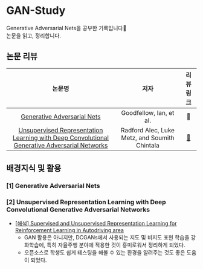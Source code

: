 # GAN-Study
Generative Adversarial Nets을 공부한 기록입니다📝  
논문을 읽고, 정리합니다.
## 논문 리뷰
| 논문명 | 저자 | 리뷰 링크 |
|:---:|:---:|:---:|
| [Generative Adversarial Nets](https://proceedings.neurips.cc/paper/2014/hash/5ca3e9b122f61f8f06494c97b1afccf3-Abstract.html) | Goodfellow, Ian, et al. | 🔗 |
| [Unsupervised Representation Learning with Deep Convolutional Generative Adversarial Networks](https://arxiv.org/abs/1511.06434) |Radford Alec, Luke Metz, and Soumith Chintala|[🔗](https://velog.io/@mindyeoi/%EB%85%BC%EB%AC%B8-%EB%BD%80%EA%B0%9C%EA%B8%B0-Unsupervised-Representation-Learning-with-Deep-Convolutional-Generative-Adversarial-Networks-%EB%A6%AC%EB%B7%B0)|

## 배경지식 및 활용
### [1] Generative Adversarial Nets

### [2] Unsupervised Representation Learning with Deep Convolutional Generative Adversarial Networks
* [[해석] Supervised and Unsupervised Representation Learning for Reinforcement Learning in Autodriving area](https://velog.io/@mindyeoi/%ED%95%B4%EC%84%9D-Supervised-and-Unsupervised-Representation-Learning-for-Reinforcement-Learning)
  * GAN 활용은 아니지만, DCGANs에서 사용되는 지도 및 비지도 표현 학습을 강화학습에, 특히 자율주행 분야에 적용한 것이 흥미로워서 정리하게 되었다.  
  * 오픈소스로 학생도 쉽게 테스팅을 해볼 수 있는 환경을 알려주는 것도 좋은 도움이 되었다.
